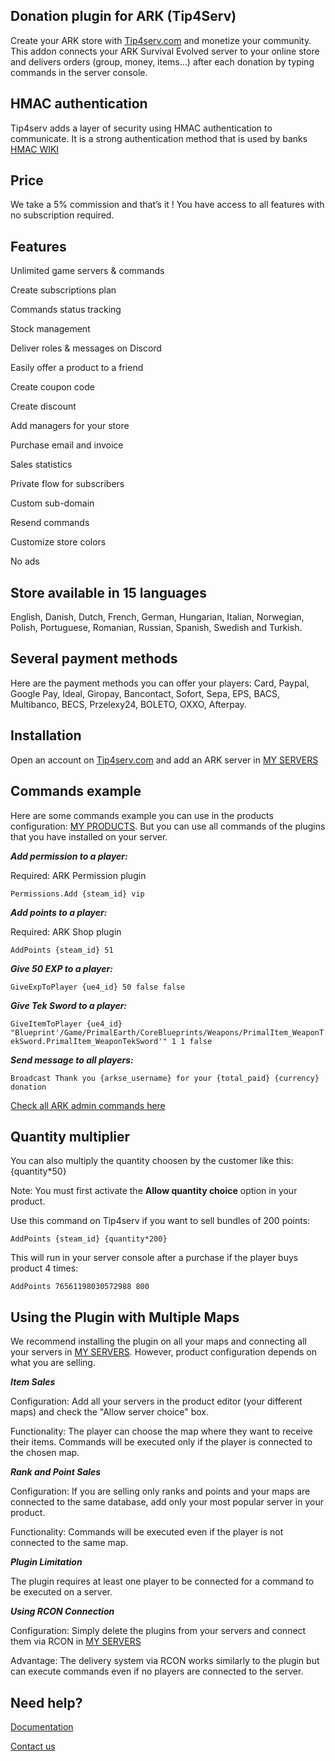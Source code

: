 ## Donation plugin for ARK (Tip4Serv)

Create your ARK store with [Tip4serv.com](https://tip4serv.com/?ads=github) and monetize your community.
This addon connects your ARK Survival Evolved server to your online store and delivers orders (group, money, items...) after each donation by typing commands in the server console.

## HMAC authentication

Tip4serv adds a layer of security using HMAC authentication to communicate. It is a strong authentication method that is used by banks [HMAC WIKI](https://en.wikipedia.org/wiki/HMAC)

## Price

We take a 5% commission and that’s it ! You have access to all features with no subscription required.

## Features

Unlimited game servers & commands

Create subscriptions plan

Commands status tracking

Stock management

Deliver roles & messages on Discord

Easily offer a product to a friend

Create coupon code

Create discount

Add managers for your store

Purchase email and invoice

Sales statistics

Private flow for subscribers

Custom sub-domain

Resend commands

Customize store colors

No ads

## Store available in 15 languages

English, Danish, Dutch, French, German, Hungarian, Italian, Norwegian, Polish, Portuguese, Romanian, Russian, Spanish, Swedish and Turkish.

## Several payment methods

Here are the payment methods you can offer your players: Card, Paypal, Google Pay, Ideal, Giropay, Bancontact, Sofort, Sepa, EPS, BACS, Multibanco, BECS, Przelexy24, BOLETO, OXXO, Afterpay.

## Installation

Open an account on [Tip4serv.com](https://tip4serv.com/?ads=github) and add an ARK server in [MY SERVERS](https://tip4serv.com/dashboard/my-servers)

## Commands example

Here are some commands example you can use in the products configuration: [MY PRODUCTS](https://tip4serv.com/dashboard/my-products).
But you can use all commands of the plugins that you have installed on your server.

***Add permission to a player:***

Required: ARK Permission plugin

`Permissions.Add {steam_id} vip`

***Add points to a player:***

Required: ARK Shop plugin

`AddPoints {steam_id} 51`

***Give 50 EXP to a player:***

`GiveExpToPlayer {ue4_id} 50 false false`

***Give Tek Sword to a player:***

`GiveItemToPlayer {ue4_id} "Blueprint'/Game/PrimalEarth/CoreBlueprints/Weapons/PrimalItem_WeaponTekSword.PrimalItem_WeaponTekSword'" 1 1 false`

***Send message to all players:***

`Broadcast Thank you {arkse_username} for your {total_paid} {currency} donation`

[Check all ARK admin commands here](https://arkids.net/commands)

## Quantity multiplier

You can also multiply the quantity choosen by the customer like this: {quantity*50}

Note: You must first activate the **Allow quantity choice** option in your product.

Use this command on Tip4serv if you want to sell bundles of 200 points:

`AddPoints {steam_id} {quantity*200}`

This will run in your server console after a purchase if the player buys product 4 times:

`AddPoints 76561198030572988 800`

## Using the Plugin with Multiple Maps

We recommend installing the plugin on all your maps and connecting all your servers in [MY SERVERS](https://tip4serv.com/dashboard/my-servers). However, product configuration depends on what you are selling.

***Item Sales***

Configuration: Add all your servers in the product editor (your different maps) and check the "Allow server choice" box.

Functionality: The player can choose the map where they want to receive their items. Commands will be executed only if the player is connected to the chosen map.

***Rank and Point Sales***

Configuration: If you are selling only ranks and points and your maps are connected to the same database, add only your most popular server in your product.

Functionality: Commands will be executed even if the player is not connected to the same map.

***Plugin Limitation***

The plugin requires at least one player to be connected for a command to be executed on a server.

***Using RCON Connection***

Configuration: Simply delete the plugins from your servers and connect them via RCON in [MY SERVERS](https://tip4serv.com/dashboard/my-servers)

Advantage: The delivery system via RCON works similarly to the plugin but can execute commands even if no players are connected to the server.

## Need help?

[Documentation](https://docs.tip4serv.com)

[Contact us](https://tip4serv.com/contact)
